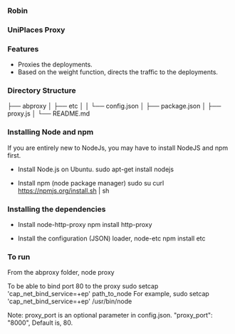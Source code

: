 ### Robin ###

### UniPlaces Proxy ###

### Features
* Proxies the deployments.
* Based on the weight function, directs the traffic to the deployments.


### Directory Structure
├── abproxy
│   ├── etc
│   │   └── config.json
│   ├── package.json
│   ├── proxy.js
│   └── README.md


### Installing Node and npm
If you are entirely new to NodeJs, you may have to install NodeJS and npm first.
* Install Node.js on Ubuntu.
sudo apt-get install nodejs 

* Install npm (node package manager)
sudo su
curl https://npmjs.org/install.sh | sh


### Installing the dependencies
* Install node-http-proxy
npm install http-proxy

* Install the configuration (JSON) loader, node-etc
npm install etc


### To run
From the abproxy folder,
node proxy

To be able to bind port 80 to the proxy
sudo setcap 'cap_net_bind_service=+ep' path_to_node
For example,
sudo setcap 'cap_net_bind_service=+ep' /usr/bin/node

Note: proxy_port is an optional parameter in config.json.
"proxy_port": "8000",
Default is, 80.
